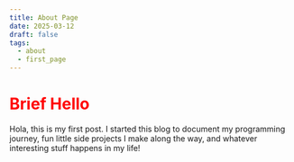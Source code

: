 ```yaml
---
title: About Page
date: 2025-03-12
draft: false
tags:
  - about
  - first_page
---
```


# <span style="color:rgb(255, 0, 0)">Brief Hello</span>

Hola, this is my first post. I started this blog to document my programming journey, fun little side projects I make along the way, and whatever interesting stuff happens in my life! 